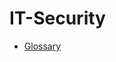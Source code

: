 # IT-Security

- [Glossary](https://htmlpreview.github.io/?https://github.com/FischerAndi/IT-Security/blob/master/Glossary/ITS_Glossary.html)

